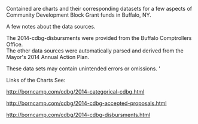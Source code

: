 Contained are charts and their corresponding datasets for a few aspects of Community Development Block Grant funds in Buffalo, NY. 


A few notes about the data sources.

The 2014-cdbg-disbursments were provided from the Buffalo Comptrollers Office.  
The other data sources were automatically parsed and derived from the Mayor's 2014 Annual Action Plan. 

These data sets may contain unintended errors or omissions. '

Links of the Charts See:


<http://borncamp.com/cdbg/2014-categorical-cdbg.html> 


<http://borncamp.com/cdbg/2014-cdbg-accepted-proposals.html> 


<http://borncamp.com/cdbg/2014-cdbg-disbursments.html>
